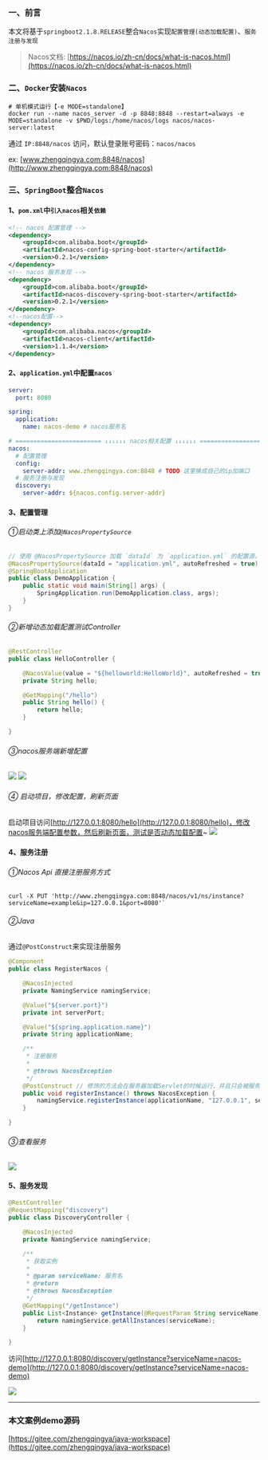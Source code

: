 ﻿### 一、前言

本文将基于`springboot2.1.8.RELEASE`整合`Nacos`实现`配置管理(动态加载配置)`、`服务注册与发现`

> Nacos文档: [https://nacos.io/zh-cn/docs/what-is-nacos.html](https://nacos.io/zh-cn/docs/what-is-nacos.html)

### 二、`Docker`安装`Nacos`

```shell
# 单机模式运行【-e MODE=standalone】
docker run --name nacos_server -d -p 8848:8848 --restart=always -e MODE=standalone -v $PWD/logs:/home/nacos/logs nacos/nacos-server:latest
```

通过 `IP:8848/nacos` 访问，默认登录账号密码：`nacos/nacos`

ex: [www.zhengqingya.com:8848/nacos](http://www.zhengqingya.com:8848/nacos)


### 三、`SpringBoot`整合`Nacos`

#### 1、`pom.xml`中`引入nacos`相关`依赖`

```xml
<!-- nacos 配置管理 -->
<dependency>
    <groupId>com.alibaba.boot</groupId>
    <artifactId>nacos-config-spring-boot-starter</artifactId>
    <version>0.2.1</version>
</dependency>
<!-- nacos 服务发现 -->
<dependency>
    <groupId>com.alibaba.boot</groupId>
    <artifactId>nacos-discovery-spring-boot-starter</artifactId>
    <version>0.2.1</version>
</dependency>
<!--nacos配置-->
<dependency>
    <groupId>com.alibaba.nacos</groupId>
    <artifactId>nacos-client</artifactId>
    <version>1.1.4</version>
</dependency>
```

#### 2、`application.yml`中配置`nacos`

```yml
server:
  port: 8080

spring:
  application:
    name: nacos-demo # nacos服务名

# ======================== ↓↓↓↓↓↓ nacos相关配置 ↓↓↓↓↓↓ ===============================
nacos:
  # 配置管理
  config:
    server-addr: www.zhengqingya.com:8848 # TODO 这里换成自己的ip加端口
  # 服务注册与发现
  discovery:
    server-addr: ${nacos.config.server-addr}
```

#### 3、配置管理

###### ①启动类上添加`@NacosPropertySource`

```java
// 使用 @NacosPropertySource 加载 `dataId` 为 `application.yml` 的配置源，并开启自动更新
@NacosPropertySource(dataId = "application.yml", autoRefreshed = true)
@SpringBootApplication
public class DemoApplication {
    public static void main(String[] args) {
        SpringApplication.run(DemoApplication.class, args);
    }
}
```

######  ②新增动态加载配置测试Controller

```java
@RestController
public class HelloController {

    @NacosValue(value = "${helloworld:HelloWorld}", autoRefreshed = true)
    private String hello;

    @GetMapping("/hello")
    public String hello() {
        return hello;
    }

}
```

###### ③nacos服务端新增配置

![](./images/20230912141304920.png)
![](./images/20230912141304960.png)

###### ④ 启动项目，修改配置，刷新页面
启动项目访问[http://127.0.0.1:8080/hello](http://127.0.0.1:8080/hello)，修改nacos服务端配置参数，然后刷新页面，测试是否动态加载配置~
![](./images/20230912141304991.png)

#### 4、服务注册

###### ①Nacos Api 直接注册服务方式 

```shell
curl -X PUT 'http://www.zhengqingya.com:8848/nacos/v1/ns/instance?serviceName=example&ip=127.0.0.1&port=8080'`
```

###### ②Java

通过`@PostConstruct`来实现注册服务

```java
@Component
public class RegisterNacos {

    @NacosInjected
    private NamingService namingService;

    @Value("${server.port}")
    private int serverPort;

    @Value("${spring.application.name}")
    private String applicationName;

    /**
     * 注册服务
     *
     * @throws NacosException
     */
    @PostConstruct // 修饰的方法会在服务器加载Servlet的时候运行，并且只会被服务器执行一次！！！
    public void registerInstance() throws NacosException {
        namingService.registerInstance(applicationName, "127.0.0.1", serverPort);
    }

}
```

###### ③查看服务
![](./images/20230912141305038.png)

#### 5、服务发现

```java
@RestController
@RequestMapping("discovery")
public class DiscoveryController {

    @NacosInjected
    private NamingService namingService;

    /**
     * 获取实例
     *
     * @param serviceName: 服务名
     * @return
     * @throws NacosException
     */
    @GetMapping("/getInstance")
    public List<Instance> getInstance(@RequestParam String serviceName) throws NacosException {
        return namingService.getAllInstances(serviceName);
    }

}
```

访问[http://127.0.0.1:8080/discovery/getInstance?serviceName=nacos-demo](http://127.0.0.1:8080/discovery/getInstance?serviceName=nacos-demo)

![](./images/20230912141305079.png)


---


### 本文案例demo源码

[https://gitee.com/zhengqingya/java-workspace](https://gitee.com/zhengqingya/java-workspace)
